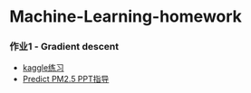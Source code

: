 # Machine-Learning-homework

### 作业1 - Gradient descent
- [kaggle练习](https://www.kaggle.com/c/ml2019spring-hw1/overview)  
- [Predict PM2.5 PPT指导](https://docs.google.com/presentation/d/1TkPQoOPyDY9IzzuaVsYq1E26D1NTmi_QA9S9c-rw9K8/edit#slide=id.g5047f99cc6_0_332)  
